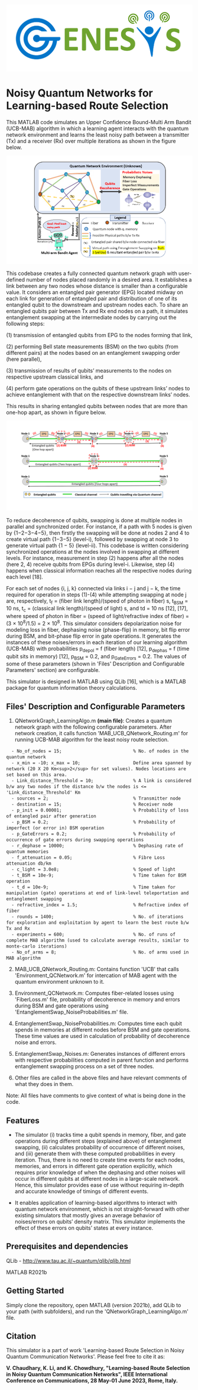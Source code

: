 ![Genesys Lab](Images/genesys_logo.png)
# Noisy Quantum Networks for Learning-based Route Selection
This MATLAB code simulates an Upper Confidence Bound-Multi Arm Bandit (UCB-MAB) algorithm in which a learning agent interacts with the quantum network environment and learns the least noisy path between a transmitter (Tx) and a receiver (Rx) over multiple iterations as shown in the figure below. 

![MAB_Q_Network_Routing](Images/Fig1_MAB_PathSelection_GitHub.PNG)

This codebase creates a fully connected quantum network graph with user-defined number of nodes placed randomly in a desired area. It establishes a link between any two nodes whose distance is smaller than a configurable value. It considers an entangled pair generator (EPG) located midway on each link for generation of entangled pair and distribution of one of its entangled qubit to the downstream and upstream nodes each. To share an entangled qubits pair between Tx and Rx end nodes on a path, it simulates entanglement swapping at the intermediate nodes by carrying out the following steps:

(1) transmission of entangled qubits from EPG to the nodes forming that link, 

(2) performing Bell state measurements (BSM) on the two qubits (from different pairs) at the nodes based on an entanglement swapping order (here parallel),

(3) transmission of results of qubits’ measurements to the nodes on respective upstream classical links, and 

(4) perform gate operations on the qubits of these upstream links’ nodes to achieve entanglement with that on the respective downstream links’ nodes. 

This results in sharing entangled qubits between nodes that are more than one-hop apart, as shown in figure below. 

![Entanglement Swapping](Images/Fig_EntanglementSwapping_v2_GitHub.PNG)

To reduce decoherence of qubits, swapping is done at multiple nodes in parallel and synchronized order. For instance, if a path with 5 nodes is given by {1−2−3−4−5}, then firstly the swapping will be done at nodes 2 and 4 to create virtual path {1−3−5} (level-i), followed by swapping at node 3 to generate virtual path {1 − 5} (level-ii). This codebase is written considering synchronized operations at the nodes involved in swapping at different levels. For instance, measurement in step (2) happens after all the nodes (here 2, 4) receive qubits from EPGs during level-i. Likewise, step (4) happens when classical information reaches all the respective nodes during each level [18].

For each set of nodes {i, j, k} connected via links i − j and j − k, the time required for operation in steps (1)-(4) while attempting swapping at node j are,
respectively, t<sub>f</sub> = (fiber link length)/(speed of photon in fiber) s, t<sub>BSM</sub> = 10 ns, t<sub>c</sub> = (classical link length)/(speed of light) s, and td = 10 ns [12], [17], where speed of photon in fiber = (speed of light/refractive index of fiber) = (3 × 10<sup>8</sup>/1.5) = 2 × 10<sup>8</sup>. This simulator considers depolarization noise for modeling loss in fiber, dephasing noise (phase-flip) in memory, bit flip error during BSM, and bit-phase flip error in gate operations. It generates the instances of these noises/errors in each iteration of our learning algorithm (UCB-MAB) with probabilities p<sub>depol</sub> = f (fiber length) [12], p<sub>dephas</sub> = f (time qubit sits in memory) [12], p<sub>BSM</sub> = 0.2, and p<sub>GateErrors</sub> = 0.2. The values of some of these parameters (shown in 'Files' Description and Configurable Parameters' section) are configurable.

This simulator is designed in MATLAB using QLib [16], which is a MATLAB package for quantum information theory calculations.

## Files' Description and Configurable Parameters
1. QNetworkGraph_LearningAlgo.m <b>(main file)</b>: Creates a quantum network graph with the following configurable parameters. After network creation, it calls function 'MAB_UCB_QNetwork_Routing.m' for running UCB-MAB algorithm for the least noisy route selection. 
```{eval=FALSE}
  - No_of_nodes = 15;                           % No. of nodes in the quantum network
  - x_min = -10; x_max = 10;                    Define area spanned by network (20 X 20 Km<sup>2</sup> for set values). Nodes locations are set based on this area.
  - Link_distance_Threshold = 10;               % A link is considered b/w any two nodes if the distance b/w the nodes is <= 'Link_distance_Threshold' Km
  - sources = 2;                                % Transmitter node
  - destination = 15;                           % Receiver node
  - p_init = 0.00001;                           % Probability of loss of entangled pair after generation
  - p_BSM = 0.2;                                % Probability of imperfect (or error in) BSM operation
  - p_GateErrors = 0.2;                         % Probability of occurrence of gate errors during swapping operations
  - r_dephase = 10000;                          % Dephasing rate of quantum memories
  - f_attenuation = 0.05;                       % Fibre Loss attenuation db/km
  - c_light = 3.0e8;                            % Speed of light
  - t_BSM = 10e-9;                              % Time taken for BSM operation
  - t_d = 10e-9;                                % Time taken for manipulation (gate) operations at end of link-level teleportation and entanglement swapping
  - refractive_index = 1.5;                     % Refractive index of fiber
  - rounds = 1400;                              % No. of iterations for exploration and exploitation by agent to learn the best route b/w Tx and Rx 
  - experiments = 600;                          % No. of runs of complete MAB algorithm (used to calculate average results, similar to monte-carlo iterations)
  - No_of_arms = 8;                             % No. of arms used in MAB algorithm
```
2. MAB_UCB_QNetwork_Routing.m: Contains function 'UCB' that calls 'Environment_QCNetwork.m' for intercation of MAB agent with the quantum environment unknown to it.

3. Environment_QCNetwork.m: Computes fiber-related losses using 'FiberLoss.m' file, probability of decoherence in memory and errors during BSM and gate operations using 'EntanglementSwap_NoiseProbabilities.m' file.

4. EntanglementSwap_NoiseProbabilities.m: Computes time each qubit spends in memories at different nodes before BSM and gate operations. These time values are used in calculation of probability of decoherence noise and errors.

5. EntanglementSwap_Noises.m: Generates instances of different errors with respective probabilities computed in parent function and performs entanglement swapping process on a set of three nodes.

6. Other files are called in the above files and have relevant comments of what they does in them.

Note: All files have comments to give context of what is being done in the code.

## Features
- The simulator (i) tracks time a qubit spends in memory, fiber, and gate operations during different steps (explained above) of entanglement swapping, (ii) calculates probability of occurrence of different noises, and (iii) generate them with these computed probabilities in every iteration. Thus, there is no need to create time events for each nodes, memories, and errors in different gate operation explicitly, which requires prior knowledge of when the dephasing and other noises will occur in different qubits at different nodes in a large-scale network. Hence, this simulator provides ease of use without requiring in-depth and accurate knowledge of timings
of different events. 

- It enables application of learning-based algorithms to interact with quantum network environment, which is not straight-forward with other existing simulators that mostly gives an average behavior of noises/errors on qubits’ density matrix. This simulator implements the effect of these errors on qubits’ states at every instance. 

## Prerequisites and dependencies
QLib - http://www.tau.ac.il/~quantum/qlib/qlib.html

MATLAB R2021b

## Getting Started
Simply clone the repository, open MATLAB (version 2021b), add QLib to your path (with subfolders), and run the 'QNetworkGraph_LearningAlgo.m' file.

## Citation
This simulator is a part of work 'Learning-based Route Selection in Noisy Quantum Communication Networks'. Please feel free to cite it as:

<b>V. Chaudhary, K. Li, and K. Chowdhury, "Learning-based Route Selection in Noisy Quantum Communication Networks", IEEE International Conference on Communications, 28 May-01 June 2023, Rome, Italy.</b>
